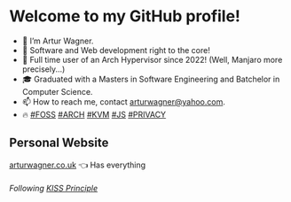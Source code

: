 # Welcome to my GitHub profile!

- 👋 I’m Artur Wagner.
- 👀 Software and Web development right to the core!
- 🐧 Full time user of an Arch Hypervisor since 2022! (Well, Manjaro more precisely...)
- 🎓 Graduated with a Masters in Software Engineering and Batchelor in Computer Science.
- 📫 How to reach me, contact [arturwagner@yahoo.com](mailto:arturwagner@yahoo.com).
- 🔥 [#FOSS](https://itsfoss.com/what-is-foss/) [#ARCH](https://archlinux.org/) [#KVM](https://www.redhat.com/en/topics/virtualization/what-is-KVM/) [#JS](https://developer.mozilla.org/en-US/docs/Web/javascript/) [#PRIVACY](https://www.privacyguides.org/en/)

## Personal Website

[arturwagner.co.uk](https://arturwagner.co.uk) 👈 Has everything

###### Following [KISS Principle](https://en.wikipedia.org/wiki/KISS_principle)
